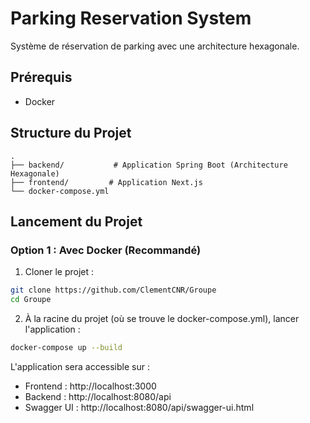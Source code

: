 # Parking Reservation System

Système de réservation de parking avec une architecture hexagonale.

## Prérequis

- Docker

## Structure du Projet

```
.
├── backend/           # Application Spring Boot (Architecture Hexagonale)
├── frontend/         # Application Next.js
└── docker-compose.yml
```

## Lancement du Projet

### Option 1 : Avec Docker (Recommandé)

1. Cloner le projet :
```bash
git clone https://github.com/ClementCNR/Groupe
cd Groupe
```

2. À la racine du projet (où se trouve le docker-compose.yml), lancer l'application :
```bash
docker-compose up --build
```

L'application sera accessible sur :
- Frontend : http://localhost:3000
- Backend : http://localhost:8080/api
- Swagger UI : http://localhost:8080/api/swagger-ui.html